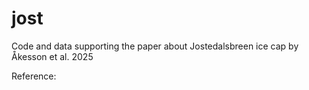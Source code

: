 # jost
Code and data supporting the paper about Jostedalsbreen ice cap by Åkesson et al. 2025

Reference:
